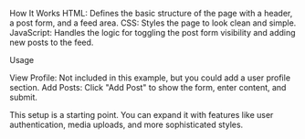 How It Works
HTML: Defines the basic structure of the page with a header, a post form, and a feed area.
CSS: Styles the page to look clean and simple.
JavaScript: Handles the logic for toggling the post form visibility and adding new posts to the feed.

Usage

View Profile: Not included in this example, but you could add a user profile section.
Add Posts: Click "Add Post" to show the form, enter content, and submit.

This setup is a starting point. You can expand it with features like user authentication, media uploads, and more sophisticated styles.
